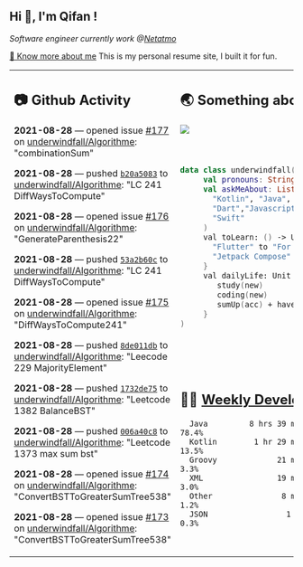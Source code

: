 <h2> Hi 👋, I'm Qifan ! </h2>
<p><em>Software engineer currently work @<a href="https://www.netatmo.com">Netatmo</a>
</em></p><p><a href="https://qifanyang.com/resume" target="_blank"> 🔭 Know more about me</a> This is my personal resume site, I built it for fun.</p>
<table><tr><td valign="top" rowspan="2">

 ## 📷 Github Activity
 <!-- githubActivity starts -->
  **2021-08-28** — opened issue [#177](https://api.github.com/repos/underwindfall/Algorithme/issues/177) on [underwindfall/Algorithme](https://api.github.com/repos/underwindfall/Algorithme): "combinationSum"

  **2021-08-28** — pushed [`b20a5083`](https://github.com/underwindfall/Algorithme/commit/b20a50833495ac4fcc8dea53c3c6b3150fb53597) to [underwindfall/Algorithme](https://api.github.com/repos/underwindfall/Algorithme): "LC 241 DiffWaysToCompute"

  **2021-08-28** — opened issue [#176](https://api.github.com/repos/underwindfall/Algorithme/issues/176) on [underwindfall/Algorithme](https://api.github.com/repos/underwindfall/Algorithme): "GenerateParenthesis22"

  **2021-08-28** — pushed [`53a2b60c`](https://github.com/underwindfall/Algorithme/commit/53a2b60cba69159f3e197d4b75d5f665d31ae989) to [underwindfall/Algorithme](https://api.github.com/repos/underwindfall/Algorithme): "LC 241 DiffWaysToCompute"

  **2021-08-28** — opened issue [#175](https://api.github.com/repos/underwindfall/Algorithme/issues/175) on [underwindfall/Algorithme](https://api.github.com/repos/underwindfall/Algorithme): "DiffWaysToCompute241"

  **2021-08-28** — pushed [`8de011db`](https://github.com/underwindfall/Algorithme/commit/8de011dbb50d35fb7576693d801b00a753deaeff) to [underwindfall/Algorithme](https://api.github.com/repos/underwindfall/Algorithme): "Leecode 229 MajorityElement"

  **2021-08-28** — pushed [`1732de75`](https://github.com/underwindfall/Algorithme/commit/1732de75c0fd45870b78038b4d9a81868763613f) to [underwindfall/Algorithme](https://api.github.com/repos/underwindfall/Algorithme): "Leetcode 1382 BalanceBST"

  **2021-08-28** — pushed [`006a40c8`](https://github.com/underwindfall/Algorithme/commit/006a40c8d6bb9e2d8da2f93ae89dcefcc614da01) to [underwindfall/Algorithme](https://api.github.com/repos/underwindfall/Algorithme): "Leetcode 1373 max sum bst"

  **2021-08-28** — opened issue [#174](https://api.github.com/repos/underwindfall/Algorithme/issues/174) on [underwindfall/Algorithme](https://api.github.com/repos/underwindfall/Algorithme): "ConvertBSTToGreaterSumTree538"

  **2021-08-28** — opened issue [#173](https://api.github.com/repos/underwindfall/Algorithme/issues/173) on [underwindfall/Algorithme](https://api.github.com/repos/underwindfall/Algorithme): "ConvertBSTToGreaterSumTree538"
 <!-- githubActivity ends -->
 </td><td valign="top">

 ## 🌏 Something about me
 <!-- profile starts -->
 <a href="https://github.com/underwindfall" width="100%">
   <img src="https://activity-graph.herokuapp.com/graph?username=underwindfall&theme=react-dark&hide_border=true&bg_color=00000000&color=BDDFFF&line=6E93B5&point=BDDFFF"/>
 </a>
 <br/>
 <br/>
 <br/>

 ```kotlin
 data class underwindfall(
      val pronouns: String = "he|him",
      val askMeAbout: List<String> = listOf(
        "Kotlin", "Java",
        "Dart","Javascript", "Typescript",
        "Swift"
      )
      val toLearn: () -> Unit = {
        "Flutter" to "For Fun",
        "Jetpack Compose" to "Future"
      }
      val dailyLife: Unit = (0..end).reduce { acc, new ->
         study(new)
         coding(new)
         sumUp(acc) + haveFun(new)
      }
 )
 ```
 <!-- profile ends -->
 </td></tr><tr><td valign="top">

 ## 🏊‍♂️ <a href="https://gist.github.com/underwindfall/377ee88ba1fabd1e93516e48ca9c61eb" target="_blank">Weekly Development Breakdown</a>
  <!-- codeTime starts -->
  ```text
    Java         8 hrs 39 mins  ■■■■■■■■■■■■■■■■■■■■■■◱□  78.4%
    Kotlin        1 hr 29 mins  ■■■■■■▦□□□□□□□□□□□□□□□□□  13.5%
    Groovy             21 mins  ■■■■◱□□□□□□□□□□□□□□□□□□□   3.3%
    XML                19 mins  ■■■■◱□□□□□□□□□□□□□□□□□□□   3.0%
    Other               8 mins  ■■■▦□□□□□□□□□□□□□□□□□□□□   1.2%
    JSON                 1 min  ■■■▥□□□□□□□□□□□□□□□□□□□□   0.3%
  ```
  <!-- codeTime starts -->
  </td></tr></table>